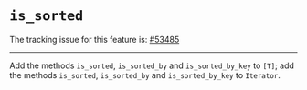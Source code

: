 # `is_sorted`

The tracking issue for this feature is: [#53485]

[#53485]: https://github.com/rust-lang/rust/issues/53485

------------------------

Add the methods `is_sorted`, `is_sorted_by` and `is_sorted_by_key` to `[T]`;
add the methods `is_sorted`, `is_sorted_by` and `is_sorted_by_key` to
`Iterator`.
